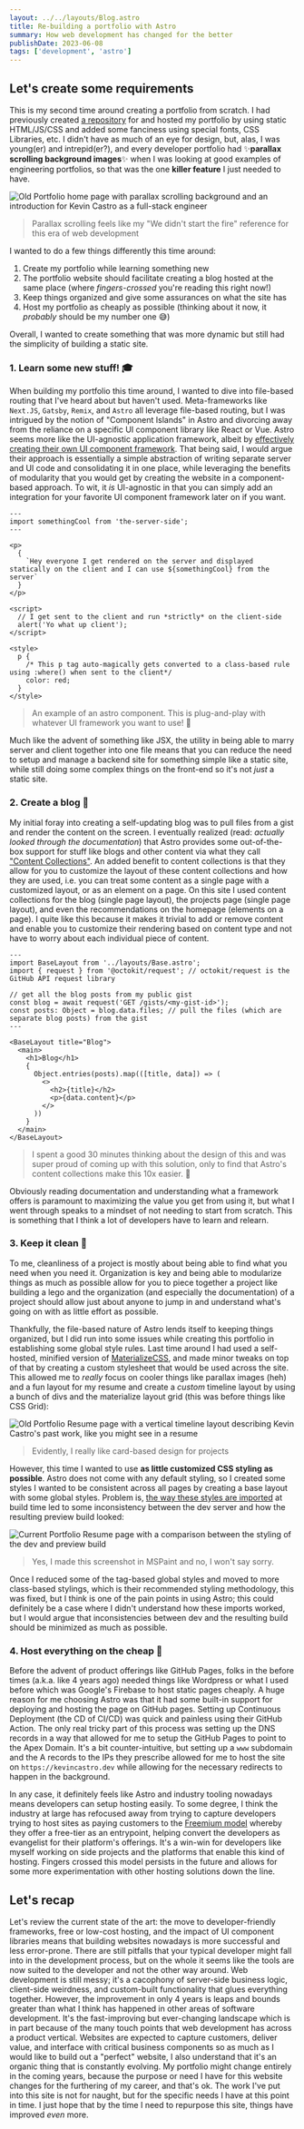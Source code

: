 ```yaml
---
layout: ../../layouts/Blog.astro
title: Re-building a portfolio with Astro
summary: How web development has changed for the better
publishDate: 2023-06-08
tags: ['development', 'astro']
---
```


## Let's create some requirements

This is my second time around creating a portfolio from scratch. I had previously created [a repository](https://github.com/kevinthenet/castrokevin.com) for and hosted my portfolio by using static HTML/JS/CSS and added some fanciness using special fonts, CSS Libraries, etc. I didn't have as much of an eye for design, but, alas, I was young(er) and intrepid(er?), and every developer portfolio had ✨**parallax scrolling background images**✨ when I was looking at good examples of engineering portfolios, so that was the one **killer feature** I just needed to have.

![Old Portfolio home page with parallax scrolling background and an introduction for Kevin Castro as a full-stack engineer](/public/old-portfolio-home-page.gif 'Woo parallax image scrolling! 🤓')

> Parallax scrolling feels like my "We didn't start the fire" reference for this era of web development

I wanted to do a few things differently this time around:

1. Create my portfolio while learning something new
2. The portfolio website should facilitate creating a blog hosted at the same place (where _fingers-crossed_ you're reading this right now!)
3. Keep things organized and give some assurances on what the site has
4. Host my portfolio as cheaply as possible (thinking about it now, it _probably_ should be my number one 😅)

Overall, I wanted to create something that was more dynamic but still had the simplicity of building a static site.

### 1. Learn some new stuff! 🎓

When building my portfolio this time around, I wanted to dive into file-based routing that I've heard about but haven't used. Meta-frameworks like `Next.JS`, `Gatsby`, `Remix`, and `Astro` all leverage file-based routing, but I was intrigued by the notion of "Component Islands" in Astro and divorcing away from the reliance on a specific UI component library like React or Vue. Astro seems more like the UI-agnostic application framework, albeit by [effectively creating their own UI component framework](https://xkcd.com/927/). That being said, I would argue their approach is essentially a simple abstraction of writing separate server and UI code and consolidating it in one place, while leveraging the benefits of modularity that you would get by creating the website in a component-based approach. To wit, it _is_ UI-agnostic in that you can simply add an integration for your favorite UI component framework later on if you want.

```astro
---
import somethingCool from 'the-server-side';
---

<p>
  {
    `Hey everyone I get rendered on the server and displayed statically on the client and I can use ${somethingCool} from the server`
  }
</p>

<script>
  // I get sent to the client and run *strictly* on the client-side
  alert('Yo what up client');
</script>

<style>
  p {
    /* This p tag auto-magically gets converted to a class-based rule using :where() when sent to the client*/
    color: red;
  }
</style>
```

> An example of an astro component. This is plug-and-play with whatever UI framework you want to use! 💪

Much like the advent of something like JSX, the utility in being able to marry server and client together into one file means that you can reduce the need to setup and manage a backend site for something simple like a static site, while still doing some complex things on the front-end so it's not _just_ a static site.

### 2. Create a blog 📝

My initial foray into creating a self-updating blog was to pull files from a gist and render the content on the screen. I eventually realized (read: _actually looked through the documentation_) that Astro provides some out-of-the-box support for stuff like blogs and other content via what they call ["Content Collections"](https://docs.astro.build/en/guides/content-collections/). An added benefit to content collections is that they allow for you to customize the layout of these content collections and how they are used, i.e. you can treat some content as a single page with a customized layout, or as an element on a page. On this site I used content collections for the blog (single page layout), the projects page (single page layout), and even the recommendations on the homepage (elements on a page). I quite like this because it makes it trivial to add or remove content and enable you to customize their rendering based on content type and not have to worry about each individual piece of content.

```astro
---
import BaseLayout from '../layouts/Base.astro';
import { request } from '@octokit/request'; // octokit/request is the GitHub API request library

// get all the blog posts from my public gist
const blog = await request('GET /gists/<my-gist-id>');
const posts: Object = blog.data.files; // pull the files (which are separate blog posts) from the gist
---

<BaseLayout title="Blog">
  <main>
    <h1>Blog</h1>
    {
      Object.entries(posts).map(([title, data]) => (
        <>
          <h2>{title}</h2>
          <p>{data.content}</p>
        </>
      ))
    }
  </main>
</BaseLayout>
```

> I spent a good 30 minutes thinking about the design of this and was super proud of coming up with this solution, only to find that Astro's content collections make this 10x easier. 🚀

Obviously reading documentation and understanding what a framework offers is paramount to maximizing the value you get from using it, but what I went through speaks to a mindset of not needing to start from scratch. This is something that I think a lot of developers have to learn and relearn.

### 3. Keep it clean 🧼

To me, cleanliness of a project is mostly about being able to find what you need when you need it. Organization is key and being able to modularize things as much as possible allow for you to piece together a project like building a lego and the organization (and especially the documentation) of a project should allow just about anyone to jump in and understand what's going on with as little effort as possible.

Thankfully, the file-based nature of Astro lends itself to keeping things organized, but I did run into some issues while creating this portfolio in establishing some global style rules. Last time around I had used a self-hosted, minified version of [MaterializeCSS](https://materializecss.com/), and made minor tweaks on top of that by creating a custom stylesheet that would be used across the site. This allowed me to _really_ focus on cooler things like parallax images (heh) and a fun layout for my resume and create a _custom_ timeline layout by using a bunch of divs and the materialize layout grid (this was before things like CSS Grid):

![Old Portfolio Resume page with a vertical timeline layout describing Kevin Castro's past work, like you might see in a resume](/public/old-portfolio-projects-page.gif "Parallax scrolling ain't got nothing on custom timeline layouts 😉")

> Evidently, I really like card-based design for projects

However, this time I wanted to use **as little customized CSS styling as possible**. Astro does not come with any default styling, so I created some styles I wanted to be consistent across all pages by creating a base layout with some global styles. Problem is, [the way these styles are imported](https://docs.astro.build/en/guides/styling/#cascading-order) at build time led to some inconsistency between the dev server and how the resulting preview build looked:

![Current Portfolio Resume page with a comparison between the styling of the dev and preview build](/public/portfolio-styling-comparison.png 'Notice the difference in appearance for these two, ostensibly identical stylings')

> Yes, I made this screenshot in MSPaint and no, I won't say sorry.

Once I reduced some of the tag-based global styles and moved to more class-based stylings, which is their recommended styling methodology, this was fixed, but I think is one of the pain points in using Astro; this could definitely be a case where I didn't understand how these imports worked, but I would argue that inconsistencies between dev and the resulting build should be minimized as much as possible.

### 4. Host everything on the cheap 💸

Before the advent of product offerings like GitHub Pages, folks in the before times (a.k.a. like 4 years ago) needed things like Wordpress or what I used before which was Google's Firebase to host static pages cheaply. A huge reason for me choosing Astro was that it had some built-in support for deploying and hosting the page on GitHub pages. Setting up Continuous Deployment (the CD of CI/CD) was quick and painless using their GitHub Action. The only real tricky part of this process was setting up the DNS records in a way that allowed for me to setup the GitHub Pages to point to the Apex Domain. It's a bit counter-intuitive, but setting up a `www` subdomain and the A records to the IPs they prescribe allowed for me to host the site on `https://kevincastro.dev` while allowing for the necessary redirects to happen in the background.

In any case, it definitely feels like Astro and industry tooling nowadays means developers can setup hosting easily. To some degree, I think the industry at large has refocused away from trying to capture developers trying to host sites as paying customers to the [Freemium model](https://en.wikipedia.org/wiki/Freemium) whereby they offer a free-tier as an entrypoint, helping convert the developers as evangelist for their platform's offerings. It's a win-win for developers like myself working on side projects and the platforms that enable this kind of hosting. Fingers crossed this model persists in the future and allows for some more experimentation with other hosting solutions down the line.

## Let's recap

Let's review the current state of the art: the move to developer-friendly frameworks, free or low-cost hosting, and the impact of UI component libraries means that building websites nowadays is more successful and less error-prone. There are still pitfalls that your typical developer might fall into in the development process, but on the whole it seems like the tools are now suited to the developer and not the other way around. Web development is still messy; it's a cacophony of server-side business logic, client-side weirdness, and custom-built functionality that glues everything together. However, the improvement in only 4 years is leaps and bounds greater than what I think has happened in other areas of software development. It's the fast-improving but ever-changing landscape which is in part because of the many touch points that web development has across a product vertical. Websites are expected to capture customers, deliver value, and interface with critical business components so as much as I would like to build out a "perfect" website, I also understand that it's an organic thing that is constantly evolving. My portfolio might change entirely in the coming years, because the purpose or need I have for this website changes for the furthering of my career, and that's ok. The work I've put into this site is not for naught, but for the specific needs I have at this point in time. I just hope that by the time I need to repurpose this site, things have improved _even_ more.

